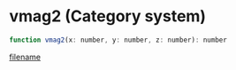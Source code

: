 # vmag2 (Category system)

```js
function vmag2(x: number, y: number, z: number): number
```

[filename](vmag2_m.md ':include')